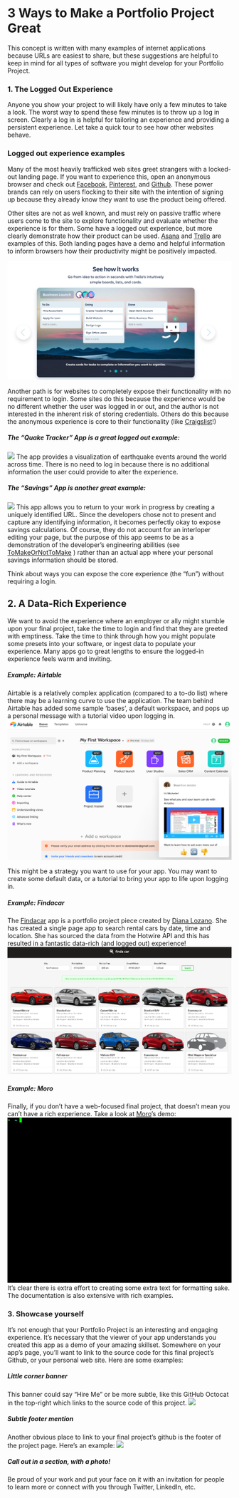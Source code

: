 # 3 Ways to Make a Portfolio Project Great

This concept is written with many examples of internet applications because URLs are easiest to share, but these suggestions are helpful to keep in mind for all types of software you might develop for your Portfolio Project.

### 1\. The Logged Out Experience

Anyone you show your project to will likely have only a few minutes to take a look. The worst way to spend these few minutes is to throw up a log in screen. Clearly a log in is helpful for tailoring an experience and providing a persistent experience. Let take a quick tour to see how other websites behave.

### Logged out experience examples

Many of the most heavily trafficked web sites greet strangers with a locked-out landing page. If you want to experience this, open an anonymous browser and check out [Facebook](https://www.facebook.com/ "Facebook"), [Pinterest](https://www.pinterest.com/ "Pinterest"), and [Github](https://github.com/ "Github"). These power brands can rely on users flocking to their site with the intention of signing up because they already know they want to use the product being offered.

Other sites are not as well known, and must rely on passive traffic where users come to the site to explore functionality and evaluate whether the experience is for them. Some have a logged out experience, but more clearly demonstrate how their product can be used. [Asana](https://asana.com/ "Asana") and [Trello](https://trello.com/ "Trello") are examples of this. Both landing pages have a demo and helpful information to inform browsers how their productivity might be positively impacted.

![](./img/3-ways-01.png)

Another path is for websites to completely expose their functionality with no requirement to login. Some sites do this because the experience would be no different whether the user was logged in or out, and the author is not interested in the inherent risk of storing credentials. Others do this because the anonymous experience is core to their functionality (like [Craigslist](https://sfbay.craigslist.org/ "Craigslist")!)

##### The “Quake Tracker” App is a great logged out example:

[![](https://s3.amazonaws.com/alx-intranet.hbtn.io/uploads/medias/2019/7/fe651c2bdc7af270640d.png?X-Amz-Algorithm=AWS4-HMAC-SHA256&X-Amz-Credential=AKIARDDGGGOUSBVO6H7D%2F20250404%2Fus-east-1%2Fs3%2Faws4_request&X-Amz-Date=20250404T140457Z&X-Amz-Expires=86400&X-Amz-SignedHeaders=host&X-Amz-Signature=bd45bd2ba86f6736feddc76a809fc367316257a37f20d4d1eab2a76d4bbd45da)](http://whispering-hamlet-2412.herokuapp.com/) The app provides a visualization of earthquake events around the world across time. There is no need to log in because there is no additional information the user could provide to alter the experience.

##### The “Savings” App is another great example:

[![](https://s3.amazonaws.com/alx-intranet.hbtn.io/uploads/medias/2019/7/19f3bed0f4c8d972c39e.png?X-Amz-Algorithm=AWS4-HMAC-SHA256&X-Amz-Credential=AKIARDDGGGOUSBVO6H7D%2F20250404%2Fus-east-1%2Fs3%2Faws4_request&X-Amz-Date=20250404T140457Z&X-Amz-Expires=86400&X-Amz-SignedHeaders=host&X-Amz-Signature=aef1aa2673bc6198825f484cbc7604d97e9750db10512da580fa5abf5ab0d308)](https://tomakeornottomake.com/savings) This app allows you to return to your work in progress by creating a uniquely identified URL. Since the developers chose not to present and capture any identifying information, it becomes perfectly okay to expose savings calculations. Of course, they do not account for an interloper editing your page, but the purpose of this app seems to be as a demonstration of the developer’s engineering abilities (see [ToMakeOrNotToMake](https://tomakeornottomake.com/ "ToMakeOrNotToMake") ) rather than an actual app where your personal savings information should be stored.

Think about ways you can expose the core experience (the “fun”) without requiring a login.

## 2\. A Data-Rich Experience

We want to avoid the experience where an employer or ally might stumble upon your final project, take the time to login and find that they are greeted with emptiness. Take the time to think through how you might populate some presets into your software, or ingest data to populate your experience. Many apps go to great lengths to ensure the logged-in experience feels warm and inviting.

##### Example: Airtable

Airtable is a relatively complex application (compared to a to-do list) where there may be a learning curve to use the application. The team behind Airtable has added some sample ‘bases’, a default workspace, and pops up a personal message with a tutorial video upon logging in. ![](./img/3-ways-02.png)

This might be a strategy you want to use for your app. You may want to create some default data, or a tutorial to bring your app to life upon logging in.

##### Example: Findacar

The [Findacar](https://findacar.firebaseapp.com/#/?_k=fmymdc "Findacar") app is a portfolio project piece created by [Diana Lozano](https://cutofmyjib.github.io/ "Diana Lozano"). She has created a single page app to search rental cars by date, time and location. She has sourced the data from the Hotwire API and this has resulted in a fantastic data-rich (and logged out) experience! ![](./img/3-ways-03.png)

##### Example: Moro

Finally, if you don’t have a web-focused final project, that doesn’t mean you can’t have a rich experience. Take a look at [Moro](https://github.com/getmoro/moro "Moro")’s demo: ![](./img/3-ways-04.gif) It’s clear there is extra effort to creating some extra text for formatting sake. The documentation is also extensive with rich examples.

### 3\. Showcase yourself

It’s not enough that your Portfolio Project is an interesting and engaging experience. It’s necessary that the viewer of your app understands you created this app as a demo of your amazing skillset. Somewhere on your app’s page, you’ll want to link to the source code for this final project’s Github, or your personal web site. Here are some examples:

##### Little corner banner

This banner could say “Hire Me” or be more subtle, like this GitHub Octocat in the top-right which links to the source code of this project. [![](https://s3.amazonaws.com/alx-intranet.hbtn.io/uploads/medias/2019/7/a41c197063bd9645d983.png?X-Amz-Algorithm=AWS4-HMAC-SHA256&X-Amz-Credential=AKIARDDGGGOUSBVO6H7D%2F20250404%2Fus-east-1%2Fs3%2Faws4_request&X-Amz-Date=20250404T140457Z&X-Amz-Expires=86400&X-Amz-SignedHeaders=host&X-Amz-Signature=3dee62874b496f18bcda6f3d92e52937342dea3d4ce97ad0a7d4d85bbbf90a77)](https://arrayexplorer.netlify.com/)

##### Subtle footer mention

Another obvious place to link to your final project’s github is the footer of the project page. Here’s an example: [![](https://s3.amazonaws.com/alx-intranet.hbtn.io/uploads/medias/2019/7/2b648511e751885d8f29.png?X-Amz-Algorithm=AWS4-HMAC-SHA256&X-Amz-Credential=AKIARDDGGGOUSBVO6H7D%2F20250404%2Fus-east-1%2Fs3%2Faws4_request&X-Amz-Date=20250404T140457Z&X-Amz-Expires=86400&X-Amz-SignedHeaders=host&X-Amz-Signature=b3369f35dad51c2e417393a918e2346002c3c8c3380e75f3869569d6f142fb7c)](https://isreacttranslatedyet.com/)

##### Call out in a section, with a photo!

Be proud of your work and put your face on it with an invitation for people to learn more or connect with you through Twitter, LinkedIn, etc.
